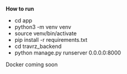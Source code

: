 **How to run**
-  cd app
-  python3 -m venv venv
-  source venv/bin/activate
- pip install -r requirements.txt
- cd travrz_backend
- python manage.py runserver 0.0.0.0:8000

Docker coming soon 
